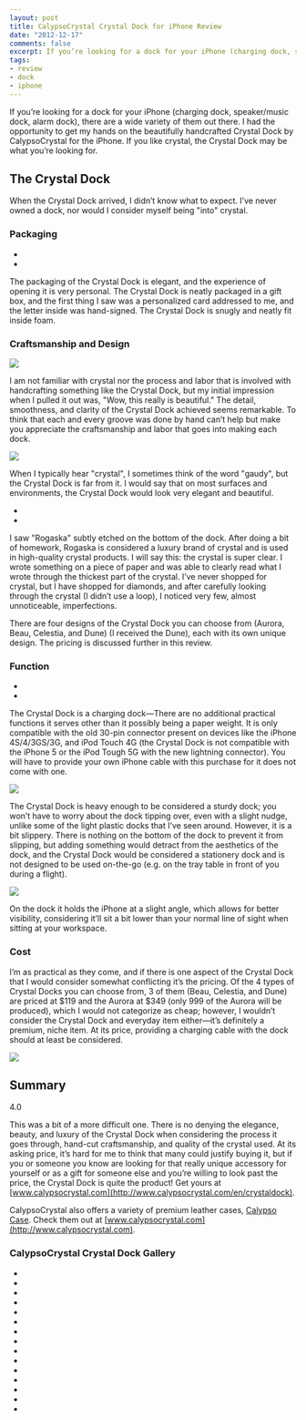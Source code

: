 ```yaml
---
layout: post
title: CalypsoCrystal Crystal Dock for iPhone Review
date: "2012-12-17"
comments: false
excerpt: If you’re looking for a dock for your iPhone (charging dock, speaker/music dock, alarm dock), there are a wide variety of them out there. I had the opportunity to get my hands on the beautifully handcrafted Crystal Dock by CalypsoCrystal for the iPhone. If you like crystal, the Crystal Dock may be what you’re looking for.
tags:
- review
- dock
- iphone
---
```


If you’re looking for a dock for your iPhone (charging dock, speaker/music dock, alarm dock), there are a wide variety of them out there. I had the opportunity to get my hands on the beautifully handcrafted Crystal Dock by CalypsoCrystal for the iPhone. If you like crystal, the Crystal Dock may be what you’re looking for.

## The Crystal Dock

When the Crystal Dock arrived, I didn’t know what to expect. I’ve never owned a dock, nor would I consider myself being "into" crystal.

### Packaging

<div class="rslides-container">
  <ul class="rslides navigation">
    <li><img src="https://farm9.staticflickr.com/8479/8281817213_0747ed0bf5_c.jpg" alt="" /></li>
    <li><img src="https://farm9.staticflickr.com/8495/8282873902_b92e70d366_c.jpg" alt="" /></li>
  </ul>
</div>

The packaging of the Crystal Dock is elegant, and the experience of opening it is very personal. The Crystal Dock is neatly packaged in a gift box, and the first thing I saw was a personalized card addressed to me, and the letter inside was hand-signed. The Crystal Dock is snugly and neatly fit inside foam.

### Craftsmanship and Design

![](https://farm9.staticflickr.com/8215/8282872866_9912bc49f5_c.jpg)

I am not familiar with crystal nor the process and labor that is involved with handcrafting something like the Crystal Dock, but my initial impression when I pulled it out was, "Wow, this really is beautiful." The detail, smoothness, and clarity of the Crystal Dock achieved seems remarkable. To think that each and every groove was done by hand can’t help but make you appreciate the craftsmanship and labor that goes into making each dock.

![](https://farm9.staticflickr.com/8065/8281815217_500d14946c_c.jpg)

When I typically hear "crystal", I sometimes think of the word "gaudy", but the Crystal Dock is far from it. I would say that on most surfaces and environments, the Crystal Dock would look very elegant and beautiful.

<div class="rslides-container">
  <ul class="rslides navigation">
    <li><img src="https://farm9.staticflickr.com/8077/8281814121_efb5734a9c_c.jpg" alt="" /></li>
    <li><img src="https://farm9.staticflickr.com/8500/8282870528_0b5911b18c_c.jpg" alt="" /></li>
  </ul>
</div>

I saw "Rogaska" subtly etched on the bottom of the dock. After doing a bit of homework, Rogaska is considered a luxury brand of crystal and is used in high-quality crystal products. I will say this: the crystal is super clear. I wrote something on a piece of paper and was able to clearly read what I wrote through the thickest part of the crystal. I’ve never shopped for crystal, but I have shopped for diamonds, and after carefully looking through the crystal (I didn’t use a loop), I noticed very few, almost unnoticeable, imperfections.

There are four designs of the Crystal Dock you can choose from (Aurora, Beau, Celestia, and Dune) (I received the Dune), each with its own unique design. The pricing is discussed further in this review.

### Function

<div class="rslides-container">
  <ul class="rslides navigation">
    <li><img src="https://farm9.staticflickr.com/8497/8282872464_9fd843cbdf_c.jpg" alt="" /></li>
    <li><img src="https://farm9.staticflickr.com/8483/8282871516_a31ce07aea_c.jpg" alt="" /></li>
  </ul>
</div>

The Crystal Dock is a charging dock—There are no additional practical functions it serves other than it possibly being a paper weight. It is only compatible with the old 30-pin connector present on devices like the iPhone 4S/4/3GS/3G, and iPod Touch 4G (the Crystal Dock is not compatible with the iPhone 5 or the iPod Tough 5G with the new lightning connector). You will have to provide your own iPhone cable with this purchase for it does not come with one.

![](https://farm9.staticflickr.com/8361/8282869636_fd3129c9d4_c.jpg)

The Crystal Dock is heavy enough to be considered a sturdy dock; you won’t have to worry about the dock tipping over, even with a slight nudge, unlike some of the light plastic docks that I’ve seen around. However, it is a bit slippery. There is nothing on the bottom of the dock to prevent it from slipping, but adding something would detract from the aesthetics of the dock, and the Crystal Dock would be considered a stationery dock and is not designed to be used on-the-go (e.g. on the tray table in front of you during a flight).

![](https://farm9.staticflickr.com/8485/8282868956_29f8454f1a_c.jpg)

On the dock it holds the iPhone at a slight angle, which allows for better visibility, considering it’ll sit a bit lower than your normal line of sight when sitting at your workspace.

### Cost

I’m as practical as they come, and if there is one aspect of the Crystal Dock that I would consider somewhat conflicting it’s the pricing. Of the 4 types of Crystal Docks you can choose from, 3 of them (Beau, Celestia, and Dune) are priced at $119 and the Aurora at $349 (only 999 of the Aurora will be produced), which I would not categorize as cheap; however, I wouldn’t consider the Crystal Dock and everyday item either—it’s definitely a premium, niche item. At its price, providing a charging cable with the dock should at least be considered.

![](https://farm9.staticflickr.com/8063/8282108867_47caf92399_c.jpg)

## Summary

<div class="rating">
<div class="rating-bar rating-40">
<div class="rating-value">4.0</div>
</div>
</div>

This was a bit of a more difficult one. There is no denying the elegance, beauty, and luxury of the Crystal Dock when considering the process it goes through, hand-cut craftsmanship, and quality of the crystal used. At its asking price, it’s hard for me to think that many could justify buying it, but if you or someone you know are looking for that really unique accessory for yourself or as a gift for someone else and you’re willing to look past the price, the Crystal Dock is quite the product! Get yours at [www.calypsocrystal.com](http://www.calypsocrystal.com/en/crystaldock).

CalypsoCrystal also offers a variety of premium leather cases, [Calypso Case](http://www.calypsocrystal.com/en/calypsocase). Check them out at [www.calypsocrystal.com](http://www.calypsocrystal.com).

### CalypsoCrystal Crystal Dock Gallery

<div class="rslides-container gallery">
  <ul class="rslides navigation">
    <li><img src="https://farm9.staticflickr.com/8479/8281817213_0747ed0bf5_c.jpg" alt="" /></li>
    <li><img src="https://farm9.staticflickr.com/8495/8282873902_b92e70d366_c.jpg" alt="" /></li>
    <li><img src="https://farm9.staticflickr.com/8339/8281816549_159a852f44_c.jpg" alt="" /></li>
    <li><img src="https://farm9.staticflickr.com/8215/8282872866_9912bc49f5_c.jpg" alt="" /></li>
    <li><img src="https://farm9.staticflickr.com/8351/8282870828_2a366a8fe5_c.jpg" alt="" /></li>
    <li><img src="https://farm9.staticflickr.com/8497/8282872464_9fd843cbdf_c.jpg" alt="" /></li>
    <li><img src="https://farm9.staticflickr.com/8483/8282871516_a31ce07aea_c.jpg" alt="" /></li>
    <li><img src="https://farm9.staticflickr.com/8077/8281814121_efb5734a9c_c.jpg" alt="" /></li>
    <li><img src="https://farm9.staticflickr.com/8500/8282870528_0b5911b18c_c.jpg" alt="" /></li>
    <li><img src="https://farm9.staticflickr.com/8361/8282869636_fd3129c9d4_c.jpg" alt="" /></li>
    <li><img src="https://farm9.staticflickr.com/8076/8282869986_cf1879686b_c.jpg" alt="" /></li>
    <li><img src="https://farm9.staticflickr.com/8487/8282869182_b4bda3329c_c.jpg" alt="" /></li>
    <li><img src="https://farm9.staticflickr.com/8485/8282868956_29f8454f1a_c.jpg" alt="" /></li>
    <li><img src="https://farm9.staticflickr.com/8066/8281813269_4ff6db1274_c.jpg" alt="" /></li>
    <li><img src="https://farm9.staticflickr.com/8501/8281811519_344d977ecf_c.jpg" alt="" /></li>
  </ul>
</div>